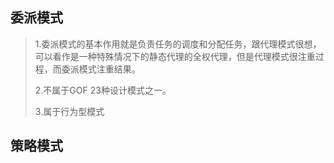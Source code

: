 ## 委派模式

> 1.委派模式的基本作用就是负责任务的调度和分配任务，跟代理模式很想，可以看作是一种特殊情况下的静态代理的全权代理，但是代理模式很注重过程，而委派模式注重结果。
>
> 2.不属于GOF 23种设计模式之一。
>
> 3.属于行为型模式

## 策略模式



 
